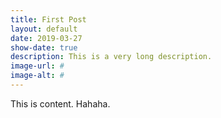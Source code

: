 ```yaml
---
title: First Post
layout: default
date: 2019-03-27
show-date: true
description: This is a very long description.
image-url: #
image-alt: #
---
```


This is content. Hahaha.
